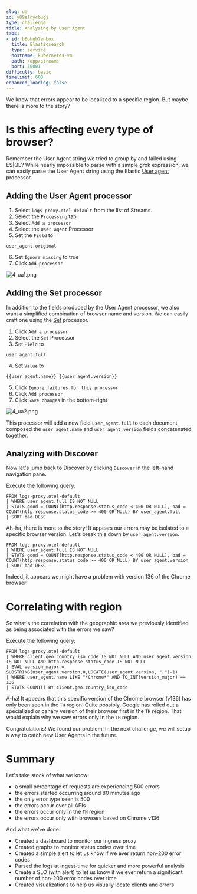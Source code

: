 ```yaml
---
slug: ua
id: y89elnycbugj
type: challenge
title: Analyzing by User Agent
tabs:
- id: b6ohgb7enbox
  title: Elasticsearch
  type: service
  hostname: kubernetes-vm
  path: /app/streams
  port: 30001
difficulty: basic
timelimit: 600
enhanced_loading: false
---
```

We know that errors appear to be localized to a specific region. But maybe there is more to the story?

# Is this affecting every type of browser?

Remember the User Agent string we tried to group by and failed using ES|QL? While nearly impossible to parse with a simple grok expression, we can easily parse the User Agent string using the Elastic [User agent](https://www.elastic.co/docs/reference/enrich-processor/user-agent-processor) processor.

## Adding the User Agent processor

1. Select `logs-proxy.otel-default` from the list of Streams.
2. Select the `Processing` tab
3. Select `Add a processor`
4. Select the `User agent` Processor
5. Set the `Field` to
  ```
  user_agent.original
  ```
6. Set `Ignore missing` to true
7. Click `Add processor`

![4_ua1.png](../assets/4_ua1.png)

## Adding the Set processor

In addition to the fields produced by the User Agent processor, we also want a simplified combination of browser name and version. We can easily craft one using the [Set](https://www.elastic.co/docs/reference/enrich-processor/set-processor) processor.

1. Click `Add a processor`
2. Select the `Set` Processor
3. Set `Field` to
  ```
  user_agent.full
  ```
4. Set `Value` to
  ```
  {{user_agent.name}} {{user_agent.version}}
  ```
5. Click `Ignore failures for this processor`
6. Click `Add processor`
7. Click `Save changes` in the bottom-right

![4_ua2.png](../assets/4_ua2.png)

This processor will add a new field `user_agent.full` to each document composed the `user_agent.name` and `user_agent.version` fields concatenated together.

## Analyzing with Discover

Now let's jump back to Discover by clicking `Discover` in the left-hand navigation pane.

Execute the following query:
```esql
FROM logs-proxy.otel-default
| WHERE user_agent.full IS NOT NULL
| STATS good = COUNT(http.response.status_code < 400 OR NULL), bad = COUNT(http.response.status_code >= 400 OR NULL) BY user_agent.full
| SORT bad DESC
```

Ah-ha, there is more to the story! It appears our errors may be isolated to a specific browser version. Let's break this down by `user_agent.version`.

```esql
FROM logs-proxy.otel-default
| WHERE user_agent.full IS NOT NULL
| STATS good = COUNT(http.response.status_code < 400 OR NULL), bad = COUNT(http.response.status_code >= 400 OR NULL) BY user_agent.version
| SORT bad DESC
```

Indeed, it appears we might have a problem with version 136 of the Chrome browser!

# Correlating with region

So what's the correlation with the geographic area we previously identified as being associated with the errors we saw?

Execute the following query:
```esql
FROM logs-proxy.otel-default
| WHERE client.geo.country_iso_code IS NOT NULL AND user_agent.version IS NOT NULL AND http.response.status_code IS NOT NULL
| EVAL version_major = SUBSTRING(user_agent.version,0,LOCATE(user_agent.version, ".")-1)
| WHERE user_agent.name LIKE "*Chrome*" AND TO_INT(version_major) == 136
| STATS COUNT() BY client.geo.country_iso_code
```

A-ha! It appears that this specific version of the Chrome browser (v136) has only been seen in the `TH` region! Quite possibly, Google has rolled out a specialized or canary version of their browser first in the `TH` region. That would explain why we saw errors only in the `TH` region.

Congratulations! We found our problem! In the next challenge, we will setup a way to catch new User Agents in the future.

# Summary

Let's take stock of what we know:

* a small percentage of requests are experiencing 500 errors
* the errors started occurring around 80 minutes ago
* the only error type seen is 500
* the errors occur over all APIs
* the errors occur only in the `TH` region
* the errors occur only with browsers based on Chrome v136

And what we've done:

* Created a dashboard to monitor our ingress proxy
* Created graphs to monitor status codes over time
* Created a simple alert to let us know if we ever return non-200 error codes
* Parsed the logs at ingest-time for quicker and more powerful analysis
* Create a SLO (with alert) to let us know if we ever return a significant number of non-200 error codes over time
* Created visualizations to help us visually locate clients and errors